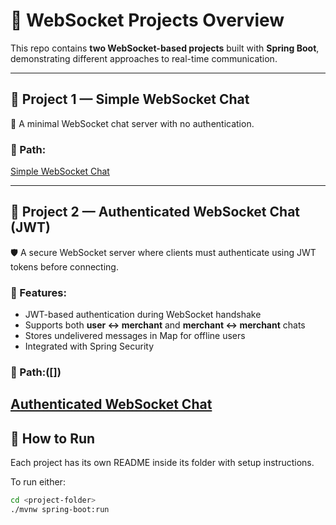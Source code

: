# 🔌 WebSocket Projects Overview

This repo contains **two WebSocket-based projects** built with **Spring Boot**, demonstrating different approaches to real-time communication.

---

## 📁 Project 1 — Simple WebSocket Chat

📡 A minimal WebSocket chat server with no authentication.



### 📂 Path:
[Simple WebSocket Chat](https://github.com/mohamedfathey/WebSocket/tree/main/webSocket)


---

## 🔐 Project 2 — Authenticated WebSocket Chat (JWT)

🛡️ A secure WebSocket server where clients must authenticate using JWT tokens before connecting.

### 🔧 Features:
- JWT-based authentication during WebSocket handshake
- Supports both **user ↔ merchant** and **merchant ↔ merchant** chats
- Stores undelivered messages in Map for offline users
- Integrated with Spring Security

### 📂 Path:([])
 [Authenticated WebSocket Chat](https://github.com/mohamedfathey/WebSocket/tree/main/webSocketWithToken)
---

## 🚀 How to Run

Each project has its own README inside its folder with setup instructions.

To run either:
```bash
cd <project-folder>
./mvnw spring-boot:run

